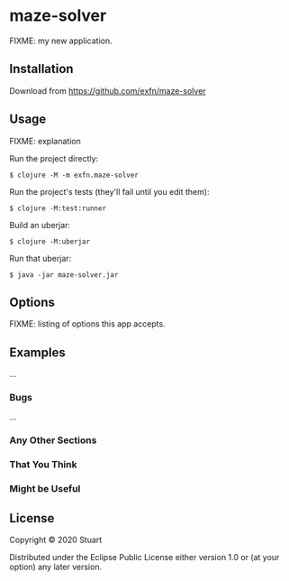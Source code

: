 # maze-solver

FIXME: my new application.

## Installation

Download from https://github.com/exfn/maze-solver

## Usage

FIXME: explanation

Run the project directly:

    $ clojure -M -m exfn.maze-solver

Run the project's tests (they'll fail until you edit them):

    $ clojure -M:test:runner

Build an uberjar:

    $ clojure -M:uberjar

Run that uberjar:

    $ java -jar maze-solver.jar

## Options

FIXME: listing of options this app accepts.

## Examples

...

### Bugs

...

### Any Other Sections
### That You Think
### Might be Useful

## License

Copyright © 2020 Stuart

Distributed under the Eclipse Public License either version 1.0 or (at
your option) any later version.
